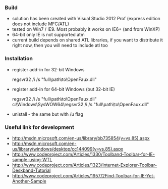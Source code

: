 ### Build

* solution has been created with Visual Studio 2012 Prof (express edition does not include MFC/ATL)
* tested on Win7 / IE9. Most probably it works on IE6+ (and from WinXP)
* 64-bit only IE is not supported atm
* current build depends on shared ATL libraries, if you want to distribute it right now, then you will need to include atl too

### Installation

* register add-in for 32-bit Windows

    regsvr32 /i /s "full\path\to\OpenFaux.dll"

* register add-in for 64-bit Windows (but 32-bit IE)
    
    regsvr32 /i /s "full\path\to\OpenFaux.dll"
    c:\Windows\SysWOW64\regsvr32 /i /s "full\path\to\OpenFaux.dll"

* unistall - the same but with /u flag

### Useful link for development

* http://msdn.microsoft.com/en-us/library/bb735854(v=vs.85).aspx
* http://msdn.microsoft.com/en-us/library/windows/desktop/cc144099(v=vs.85).aspx
* http://www.codeproject.com/Articles/1330/Toolband-Toolbar-for-IE-sample-using-WTL
* http://www.codeproject.com/Articles/1323/Internet-Explorer-Toolbar-Deskband-Tutorial
* http://www.codeproject.com/Articles/1957/2Find-Toolbar-for-IE-Yet-Another-Sample
